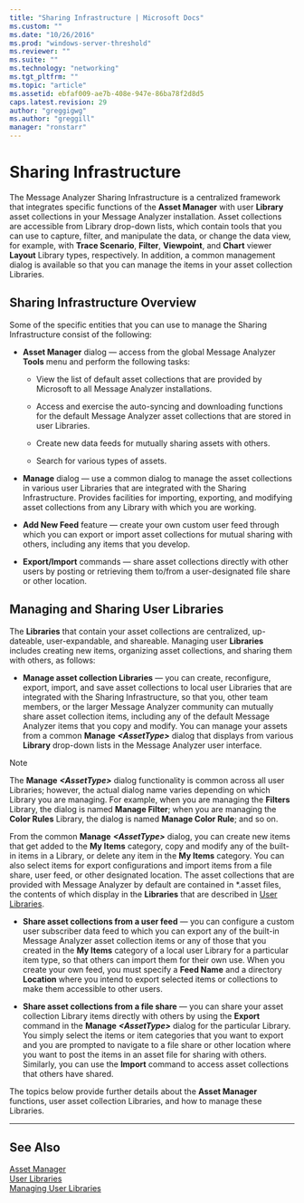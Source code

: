 ```yaml
---
title: "Sharing Infrastructure | Microsoft Docs"
ms.custom: ""
ms.date: "10/26/2016"
ms.prod: "windows-server-threshold"
ms.reviewer: ""
ms.suite: ""
ms.technology: "networking"
ms.tgt_pltfrm: ""
ms.topic: "article"
ms.assetid: ebfaf009-ae7b-408e-947e-86ba78f2d8d5
caps.latest.revision: 29
author: "greggigwg"
ms.author: "greggill"
manager: "ronstarr"
---
```


# Sharing Infrastructure

The Message Analyzer Sharing Infrastructure is a centralized framework that integrates specific functions of the **Asset Manager** with user **Library** asset collections in your Message Analyzer installation. Asset collections are accessible from Library drop-down lists, which contain tools that you can use to capture, filter, and manipulate the data, or change the data view, for example, with **Trace Scenario**, **Filter**, **Viewpoint**, and **Chart** viewer **Layout** Library types, respectively. In addition, a common management dialog is available so that you can manage the items in your asset collection Libraries.  
  
## Sharing Infrastructure Overview  

 Some of the specific entities that you can use to manage the Sharing Infrastructure consist of the following:  
  
-   **Asset Manager** dialog — access from the global Message Analyzer **Tools** menu and perform the following tasks:  
  
    -   View the list of default asset collections that are provided by Microsoft to all Message Analyzer installations.  
  
    -   Access and exercise the auto-syncing and downloading functions for the default Message Analyzer asset collections that are stored in user Libraries.  
  
    -   Create new data feeds for mutually sharing assets with others.  
  
    -   Search for various types of assets.  
  
-   **Manage** dialog — use a common dialog to manage the asset collections in various user Libraries that are integrated with the Sharing Infrastructure. Provides facilities for importing, exporting, and modifying asset collections from any Library with which you are working.  
  
-   **Add New Feed** feature — create your own custom user feed through which you can export or import asset collections for mutual sharing with others, including any items that you develop.  
  
-   **Export/Import** commands — share asset collections directly with other users by posting or retrieving them to/from a user-designated file share or other location.  
  
## Managing and Sharing User Libraries  

 The **Libraries** that contain your asset collections are centralized, up-dateable, user-expandable, and shareable. Managing user **Libraries** includes creating new items, organizing asset collections, and sharing them with others, as follows:  
  
-   **Manage asset collection Libraries** — you can create, reconfigure, export, import, and save asset collections to local user Libraries that are integrated with the Sharing Infrastructure, so that you, other team members, or the larger Message Analyzer community can mutually share asset collection items, including any of the default Message Analyzer items that you copy and modify. You can manage your assets from a common **Manage** ***\<AssetType>*** dialog that displays from various **Library** drop-down lists in the Message Analyzer user interface.  
  
 > [!NOTE]
 >  The **Manage** ***\<AssetType>*** dialog functionality is common across all user Libraries; however, the actual dialog name varies depending on which Library you are managing. For example, when you are managing the **Filters** Library, the dialog is named **Manage Filter**; when you are managing the **Color Rules** Library, the dialog is named **Manage Color Rule**; and so on.  
  
 From the common **Manage** ***\<AssetType>*** dialog, you can create new items that get added to the **My Items** category, copy and modify any of the built-in items in a Library, or delete any item in the **My Items** category. You can also select items for export configurations and import items from a file share, user feed, or other designated location. The asset collections that are provided with Message Analyzer by default are contained in \*.asset files, the contents of which display in the **Libraries** that are described in [User Libraries](user-libraries.md).  
  
-   **Share asset collections from a user feed** — you can configure a custom user subscriber data feed to which you can export any of the built-in Message Analyzer asset collection items or any of those that you created in the **My Items** category of a local user Library for a particular item type, so that others can import them for their own use. When you create your own feed, you must specify a **Feed Name** and a directory **Location** where you intend to export selected items or collections to make them accessible to other users.  
  
-   **Share asset collections from a file share** — you can share your asset collection Library items directly with others by using the **Export** command in the **Manage** ***\<AssetType>*** dialog for the particular Library. You simply select the items or item categories that you want to export and you are prompted to navigate to a file share or other location where you want to post the items in an asset file for sharing with others. Similarly, you can use the **Import** command to access asset collections that others have shared.  
  
The topics below provide further details about the **Asset Manager** functions, user asset collection Libraries,  and how to manage these Libraries.  
  
---  
  
## See Also  

[Asset Manager](asset-manager.md)   
[User Libraries](user-libraries.md)   
[Managing User Libraries](managing-user-libraries.md)